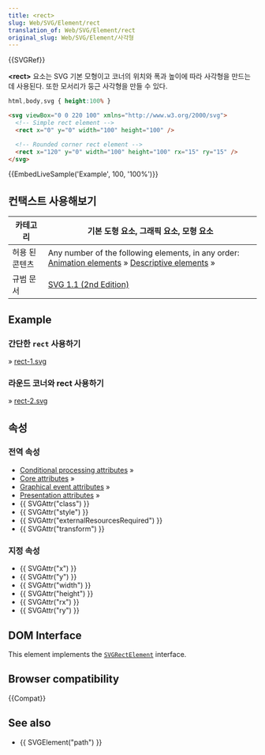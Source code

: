 ```yaml
---
title: <rect>
slug: Web/SVG/Element/rect
translation_of: Web/SVG/Element/rect
original_slug: Web/SVG/Element/사각형
---
```


{{SVGRef}}

**\<rect>** 요소는 SVG 기본 모형이고 코너의 위치와 폭과 높이에 따라 사각형을 만드는데 사용된다. 또한 모서리가 둥근 사각형을 만들 수 있다.

```css hidden
html,body,svg { height:100% }
```

```html
<svg viewBox="0 0 220 100" xmlns="http://www.w3.org/2000/svg">
  <!-- Simple rect element -->
  <rect x="0" y="0" width="100" height="100" />

  <!-- Rounded corner rect element -->
  <rect x="120" y="0" width="100" height="100" rx="15" ry="15" />
</svg>
```

{{EmbedLiveSample('Example', 100, '100%')}}

## 컨택스트 사용해보기

| 카테고리       | 기본 도형 요소, 그래픽 요소, 모형 요소                                                                                                                                                                                  |
| -------------- | ----------------------------------------------------------------------------------------------------------------------------------------------------------------------------------------------------------------------- |
| 허용 된 콘텐츠 | Any number of the following elements, in any order: [Animation elements](/en/SVG/Element#Animation) » [Descriptive elements](/en/SVG/Element#Descriptive) » |
| 규범 문서      | [SVG 1.1 (2nd Edition)](http://www.w3.org/TR/SVG/shapes.html#RectElement)                                                                                                                                               |

## Example

### 간단한 `rect` 사용하기

» [rect-1.svg](/files/3247/rect-1.svg)

### 라운드 코너와 rect 사용하기

» [rect-2.svg](/files/3248/rect-2.svg)

## 속성

### 전역 속성

- [Conditional processing attributes](/en/SVG/Attribute#ConditionalProccessing) »
- [Core attributes](/en/SVG/Attribute#Core) »
- [Graphical event attributes](/en/SVG/Attribute#GraphicalEvent) »
- [Presentation attributes](/en/SVG/Attribute#Presentation) »
- {{ SVGAttr("class") }}
- {{ SVGAttr("style") }}
- {{ SVGAttr("externalResourcesRequired") }}
- {{ SVGAttr("transform") }}

### 지정 속성

- {{ SVGAttr("x") }}
- {{ SVGAttr("y") }}
- {{ SVGAttr("width") }}
- {{ SVGAttr("height") }}
- {{ SVGAttr("rx") }}
- {{ SVGAttr("ry") }}

## DOM Interface

This element implements the [`SVGRectElement`](/en/DOM/SVGRectElement) interface.

## Browser compatibility

{{Compat}}

## See also

- {{ SVGElement("path") }}
